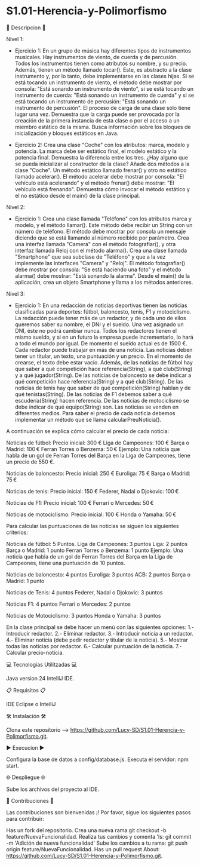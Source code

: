 # S1.01-Herencia-y-Polimorfismo


📄 Descripcion 📄 

Nivel 1:

* Ejercicio 1: En un grupo de música hay diferentes tipos de instrumentos musicales. Hay instrumentos de viento, de cuerda y de percusión.
Todos los instrumentos tienen como atributos su nombre, y su precio. Además, tienen un método llamado tocar(). Este, es abstracto a la clase instrumento y, por lo tanto, debe implementarse en las clases hijas. Si se está tocando un instrumento de viento, el método debe mostrar por consola: "Está sonando un instrumento de viento", si se está tocando un instrumento de cuerda: "Está sonando un instrumento de cuerda" y si se está tocando un instrumento de percusión: "Está sonando un instrumento de percusión".
El proceso de carga de una clase sólo tiene lugar una vez. Demuestra que la carga puede ser provocada por la creación de la primera instancia de esta clase o por el acceso a un miembro estático de la misma.
Busca información sobre los bloques de inicialización y bloques estáticos en Java.

* Ejercicio 2: Crea una clase "Coche" con los atributos: marca, modelo y potencia. La marca debe ser estático final, el modelo estático y la potencia final. Demuestra la diferencia entre los tres. ¿Hay alguno que se pueda inicializar al constructor de la clase?
Añade dos métodos a la clase "Coche". Un método estático llamado frenar() y otro no estático llamado acelerar(). El método acelerar debe mostrar por consola: "El vehículo está acelerando" y el método frenar() debe mostrar: "El vehículo está frenando".
Demuestra cómo invocar el método estático y el no estático desde el main() de la clase principal.

Nivel 2:

* Ejercicio 1: Crea una clase llamada "Teléfono" con los atributos marca y modelo, y el método llamar(). Este método debe recibir un String con un número de teléfono. El método debe mostrar por consola un mensaje diciendo que se está llamando al número recibido por parámetro.
Crea una interfaz llamada "Camera" con el método fotografiar(), y otra interfaz llamada Reloj con el método alarma().
Crea una clase llamada "Smartphone" que sea subclase de "Teléfono" y que a la vez implemente las interfaces "Camera" y "Reloj".
El método fotografiar() debe mostrar por consola: "Se está haciendo una foto" y el método alarma() debe mostrar: "Está sonando la alarma".
Desde el main() de la aplicación, crea un objeto Smartphone y llama a los métodos anteriores.

Nivel 3:

* Ejercicio 1: En una redacción de noticias deportivas tienen las noticias clasificadas para deportes: fútbol, baloncesto, tenis, F1 y motociclismo.
La redacción puede tener más de un redactor, y de cada uno de ellos queremos saber su nombre, el DNI y el sueldo. Una vez asignado un DNI, éste no podrá cambiar nunca. Todos los redactores tienen el mismo sueldo, y si en un futuro la empresa puede incrementarlo, lo hará a todo el mundo por igual. De momento el sueldo actual es de 1500 €.
Cada redactor puede trabajar en más de una noticia. Las noticias deben tener un titular, un texto, una puntuación y un precio. En el momento de crearse, el texto debe estar vacío.
Además, de las noticias de fútbol hay que saber a qué competición hace referencia(String), a qué club(String) y a qué jugador(String).
De las noticias de baloncesto se debe indicar a qué competición hace referencia(String) y a qué club(String).
De las noticias de tenis hay que saber de qué competición(String) hablan y de qué tenistas(String).
De las noticias de F1 debemos saber a qué escudería(String) hacen referencia.
De las noticias de motociclismo se debe indicar de qué equipo(String) son.
Las noticias se venden en diferentes medios. Para saber el precio de cada noticia debemos implementar un método que se llama calcularPreuNoticia().

A continuación se explica cómo calcular el precio de cada noticia:

Noticias de fútbol:
Precio inicial: 300 €
Liga de Campeones: 100 €
Barça o Madrid: 100 €
Ferran Torres o Benzema: 50 €
Ejemplo: Una noticia que habla de un gol de Ferran Torres del Barça en la Liga de Campeones, tiene un precio de 550 €.

Noticias de baloncesto:
Precio inicial: 250 €
Euroliga: 75 €
Barça o Madrid: 75 €

Noticias de tenis:
Precio inicial: 150 €
Federer, Nadal o Djokovic: 100 €

Noticias de F1:
Precio inicial: 100 €
Ferrari o Mercedes: 50 €

Noticias de motociclismo:
Precio inicial: 100 €
Honda o Yamaha: 50 €

Para calcular las puntuaciones de las noticias se siguen los siguientes criterios:

Noticias de fútbol:
5 Puntos.
Liga de Campeones: 3 puntos
Liga: 2 puntos
Barça o Madrid: 1 punto
Ferran Torres o Benzema: 1 punto
Ejemplo: Una noticia que habla de un gol de Ferran Torres del Barça en la Liga de Campeones, tiene una puntuación de 10 puntos.

Noticias de baloncesto:
4 puntos
Euroliga: 3 puntos
ACB: 2 puntos
Barça o Madrid: 1 punto

Noticias de Tenis:
4 puntos
Federer, Nadal o Djokovic: 3 puntos

Noticias F1:
4 puntos
Ferrari o Mercedes: 2 puntos

Noticias de Motociclismo:
3 puntos
Honda o Yamaha: 3 puntos

En la clase principal se debe hacer un menú con las siguientes opciones:
1.- Introducir redactor.
2.- Eliminar redactor.
3.- Introducir noticia a un redactor.
4.- Eliminar noticia (debe pedir redactor y titular de la noticia).
5.- Mostrar todas las noticias por redactor.
6.- Calcular puntuación de la noticia.
7.- Calcular precio-noticia.


💻 Tecnologías Utilitzadas 💻

Java version 24 IntelliJ IDE.

📋 Requisitos 📋

IDE Eclipse o IntelliJ

🛠️ Instalación 🛠️

Clona este repositorio --> https://github.com/Lucy-SD/S1.01-Herencia-y-Polimorfismo.git.

▶️ Execucion ▶️ 

Configura la base de datos a config/database.js.
Executa el servidor: npm start.

🌐 Despliegue 🌐

Sube los archivos del proyecto al IDE.

🤝 Contribuciones 🤝

Las contribuciones son bienvenidas ¡! Por favor, sigue los siguientes pasos para contribuir:

Has un fork del repositorio.
Crea una nueva rama git checkout -b feature/NuevaFuncionalidad.
Realiza tus cambios y comenta 'ls:   git commit -m 'Adición de nueva funcionalidad'
Sube los cambios a tu rama:   git push origin feature/NuevaFuncionalidad.
Has un pull request About: https://github.com/Lucy-SD/S1.01-Herencia-y-Polimorfismo.git.
